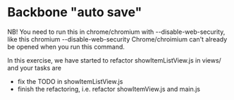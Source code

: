 Backbone "auto save"
==================

NB! You need to run this in chrome/chromium with --disable-web-security, like this
  chromium --disable-web-security
Chrome/chroimium can't already be opened when you run this command.


In this exercise, we have started to refactor showItemListView.js in views/ and your tasks are 
  - fix the TODO in showItemListView.js
  - finish the refactoring, i.e. refactor showItemView.js and main.js

